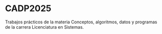 # CADP2025

Trabajos prácticos de la materia Conceptos, algoritmos, datos y programas de la carrera Licenciatura en Sistemas.

